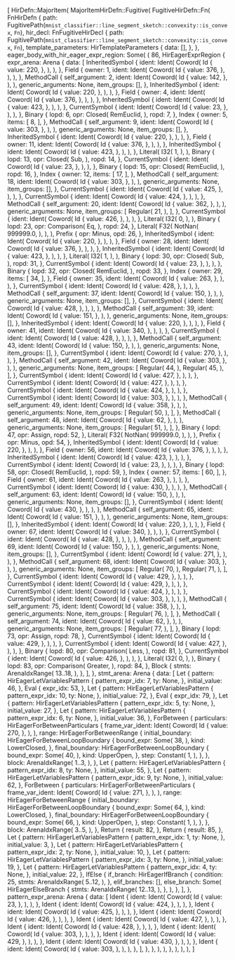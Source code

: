 [
    HirDefn::MajorItem(
        MajorItemHirDefn::Fugitive(
            FugitiveHirDefn::Fn(
                FnHirDefn {
                    path: FugitivePath(`mnist_classifier::line_segment_sketch::convexity::is_convex`, `Fn`),
                    hir_decl: FnFugitiveHirDecl {
                        path: FugitivePath(`mnist_classifier::line_segment_sketch::convexity::is_convex`, `Fn`),
                        template_parameters: HirTemplateParameters {
                            data: [],
                        },
                    },
                    eager_body_with_hir_eager_expr_region: Some(
                        (
                            86,
                            HirEagerExprRegion {
                                expr_arena: Arena {
                                    data: [
                                        InheritedSymbol {
                                            ident: Ident(
                                                Coword(
                                                    Id {
                                                        value: 220,
                                                    },
                                                ),
                                            ),
                                        },
                                        Field {
                                            owner: 1,
                                            ident: Ident(
                                                Coword(
                                                    Id {
                                                        value: 376,
                                                    },
                                                ),
                                            ),
                                        },
                                        MethodCall {
                                            self_argument: 2,
                                            ident: Ident(
                                                Coword(
                                                    Id {
                                                        value: 142,
                                                    },
                                                ),
                                            ),
                                            generic_arguments: None,
                                            item_groups: [],
                                        },
                                        InheritedSymbol {
                                            ident: Ident(
                                                Coword(
                                                    Id {
                                                        value: 220,
                                                    },
                                                ),
                                            ),
                                        },
                                        Field {
                                            owner: 4,
                                            ident: Ident(
                                                Coword(
                                                    Id {
                                                        value: 376,
                                                    },
                                                ),
                                            ),
                                        },
                                        InheritedSymbol {
                                            ident: Ident(
                                                Coword(
                                                    Id {
                                                        value: 423,
                                                    },
                                                ),
                                            ),
                                        },
                                        CurrentSymbol {
                                            ident: Ident(
                                                Coword(
                                                    Id {
                                                        value: 23,
                                                    },
                                                ),
                                            ),
                                        },
                                        Binary {
                                            lopd: 6,
                                            opr: Closed(
                                                RemEuclid,
                                            ),
                                            ropd: 7,
                                        },
                                        Index {
                                            owner: 5,
                                            items: [
                                                8,
                                            ],
                                        },
                                        MethodCall {
                                            self_argument: 9,
                                            ident: Ident(
                                                Coword(
                                                    Id {
                                                        value: 303,
                                                    },
                                                ),
                                            ),
                                            generic_arguments: None,
                                            item_groups: [],
                                        },
                                        InheritedSymbol {
                                            ident: Ident(
                                                Coword(
                                                    Id {
                                                        value: 220,
                                                    },
                                                ),
                                            ),
                                        },
                                        Field {
                                            owner: 11,
                                            ident: Ident(
                                                Coword(
                                                    Id {
                                                        value: 376,
                                                    },
                                                ),
                                            ),
                                        },
                                        InheritedSymbol {
                                            ident: Ident(
                                                Coword(
                                                    Id {
                                                        value: 423,
                                                    },
                                                ),
                                            ),
                                        },
                                        Literal(
                                            I32(
                                                1,
                                            ),
                                        ),
                                        Binary {
                                            lopd: 13,
                                            opr: Closed(
                                                Sub,
                                            ),
                                            ropd: 14,
                                        },
                                        CurrentSymbol {
                                            ident: Ident(
                                                Coword(
                                                    Id {
                                                        value: 23,
                                                    },
                                                ),
                                            ),
                                        },
                                        Binary {
                                            lopd: 15,
                                            opr: Closed(
                                                RemEuclid,
                                            ),
                                            ropd: 16,
                                        },
                                        Index {
                                            owner: 12,
                                            items: [
                                                17,
                                            ],
                                        },
                                        MethodCall {
                                            self_argument: 18,
                                            ident: Ident(
                                                Coword(
                                                    Id {
                                                        value: 303,
                                                    },
                                                ),
                                            ),
                                            generic_arguments: None,
                                            item_groups: [],
                                        },
                                        CurrentSymbol {
                                            ident: Ident(
                                                Coword(
                                                    Id {
                                                        value: 425,
                                                    },
                                                ),
                                            ),
                                        },
                                        CurrentSymbol {
                                            ident: Ident(
                                                Coword(
                                                    Id {
                                                        value: 424,
                                                    },
                                                ),
                                            ),
                                        },
                                        MethodCall {
                                            self_argument: 20,
                                            ident: Ident(
                                                Coword(
                                                    Id {
                                                        value: 362,
                                                    },
                                                ),
                                            ),
                                            generic_arguments: None,
                                            item_groups: [
                                                Regular(
                                                    21,
                                                ),
                                            ],
                                        },
                                        CurrentSymbol {
                                            ident: Ident(
                                                Coword(
                                                    Id {
                                                        value: 426,
                                                    },
                                                ),
                                            ),
                                        },
                                        Literal(
                                            I32(
                                                0,
                                            ),
                                        ),
                                        Binary {
                                            lopd: 23,
                                            opr: Comparison(
                                                Eq,
                                            ),
                                            ropd: 24,
                                        },
                                        Literal(
                                            F32(
                                                NotNan(
                                                    999999.0,
                                                ),
                                            ),
                                        ),
                                        Prefix {
                                            opr: Minus,
                                            opd: 26,
                                        },
                                        InheritedSymbol {
                                            ident: Ident(
                                                Coword(
                                                    Id {
                                                        value: 220,
                                                    },
                                                ),
                                            ),
                                        },
                                        Field {
                                            owner: 28,
                                            ident: Ident(
                                                Coword(
                                                    Id {
                                                        value: 376,
                                                    },
                                                ),
                                            ),
                                        },
                                        InheritedSymbol {
                                            ident: Ident(
                                                Coword(
                                                    Id {
                                                        value: 423,
                                                    },
                                                ),
                                            ),
                                        },
                                        Literal(
                                            I32(
                                                1,
                                            ),
                                        ),
                                        Binary {
                                            lopd: 30,
                                            opr: Closed(
                                                Sub,
                                            ),
                                            ropd: 31,
                                        },
                                        CurrentSymbol {
                                            ident: Ident(
                                                Coword(
                                                    Id {
                                                        value: 23,
                                                    },
                                                ),
                                            ),
                                        },
                                        Binary {
                                            lopd: 32,
                                            opr: Closed(
                                                RemEuclid,
                                            ),
                                            ropd: 33,
                                        },
                                        Index {
                                            owner: 29,
                                            items: [
                                                34,
                                            ],
                                        },
                                        Field {
                                            owner: 35,
                                            ident: Ident(
                                                Coword(
                                                    Id {
                                                        value: 263,
                                                    },
                                                ),
                                            ),
                                        },
                                        CurrentSymbol {
                                            ident: Ident(
                                                Coword(
                                                    Id {
                                                        value: 428,
                                                    },
                                                ),
                                            ),
                                        },
                                        MethodCall {
                                            self_argument: 37,
                                            ident: Ident(
                                                Coword(
                                                    Id {
                                                        value: 150,
                                                    },
                                                ),
                                            ),
                                            generic_arguments: None,
                                            item_groups: [],
                                        },
                                        CurrentSymbol {
                                            ident: Ident(
                                                Coword(
                                                    Id {
                                                        value: 428,
                                                    },
                                                ),
                                            ),
                                        },
                                        MethodCall {
                                            self_argument: 39,
                                            ident: Ident(
                                                Coword(
                                                    Id {
                                                        value: 151,
                                                    },
                                                ),
                                            ),
                                            generic_arguments: None,
                                            item_groups: [],
                                        },
                                        InheritedSymbol {
                                            ident: Ident(
                                                Coword(
                                                    Id {
                                                        value: 220,
                                                    },
                                                ),
                                            ),
                                        },
                                        Field {
                                            owner: 41,
                                            ident: Ident(
                                                Coword(
                                                    Id {
                                                        value: 340,
                                                    },
                                                ),
                                            ),
                                        },
                                        CurrentSymbol {
                                            ident: Ident(
                                                Coword(
                                                    Id {
                                                        value: 428,
                                                    },
                                                ),
                                            ),
                                        },
                                        MethodCall {
                                            self_argument: 43,
                                            ident: Ident(
                                                Coword(
                                                    Id {
                                                        value: 150,
                                                    },
                                                ),
                                            ),
                                            generic_arguments: None,
                                            item_groups: [],
                                        },
                                        CurrentSymbol {
                                            ident: Ident(
                                                Coword(
                                                    Id {
                                                        value: 270,
                                                    },
                                                ),
                                            ),
                                        },
                                        MethodCall {
                                            self_argument: 42,
                                            ident: Ident(
                                                Coword(
                                                    Id {
                                                        value: 303,
                                                    },
                                                ),
                                            ),
                                            generic_arguments: None,
                                            item_groups: [
                                                Regular(
                                                    44,
                                                ),
                                                Regular(
                                                    45,
                                                ),
                                            ],
                                        },
                                        CurrentSymbol {
                                            ident: Ident(
                                                Coword(
                                                    Id {
                                                        value: 427,
                                                    },
                                                ),
                                            ),
                                        },
                                        CurrentSymbol {
                                            ident: Ident(
                                                Coword(
                                                    Id {
                                                        value: 427,
                                                    },
                                                ),
                                            ),
                                        },
                                        CurrentSymbol {
                                            ident: Ident(
                                                Coword(
                                                    Id {
                                                        value: 424,
                                                    },
                                                ),
                                            ),
                                        },
                                        CurrentSymbol {
                                            ident: Ident(
                                                Coword(
                                                    Id {
                                                        value: 303,
                                                    },
                                                ),
                                            ),
                                        },
                                        MethodCall {
                                            self_argument: 49,
                                            ident: Ident(
                                                Coword(
                                                    Id {
                                                        value: 358,
                                                    },
                                                ),
                                            ),
                                            generic_arguments: None,
                                            item_groups: [
                                                Regular(
                                                    50,
                                                ),
                                            ],
                                        },
                                        MethodCall {
                                            self_argument: 48,
                                            ident: Ident(
                                                Coword(
                                                    Id {
                                                        value: 62,
                                                    },
                                                ),
                                            ),
                                            generic_arguments: None,
                                            item_groups: [
                                                Regular(
                                                    51,
                                                ),
                                            ],
                                        },
                                        Binary {
                                            lopd: 47,
                                            opr: Assign,
                                            ropd: 52,
                                        },
                                        Literal(
                                            F32(
                                                NotNan(
                                                    999999.0,
                                                ),
                                            ),
                                        ),
                                        Prefix {
                                            opr: Minus,
                                            opd: 54,
                                        },
                                        InheritedSymbol {
                                            ident: Ident(
                                                Coword(
                                                    Id {
                                                        value: 220,
                                                    },
                                                ),
                                            ),
                                        },
                                        Field {
                                            owner: 56,
                                            ident: Ident(
                                                Coword(
                                                    Id {
                                                        value: 376,
                                                    },
                                                ),
                                            ),
                                        },
                                        InheritedSymbol {
                                            ident: Ident(
                                                Coword(
                                                    Id {
                                                        value: 423,
                                                    },
                                                ),
                                            ),
                                        },
                                        CurrentSymbol {
                                            ident: Ident(
                                                Coword(
                                                    Id {
                                                        value: 23,
                                                    },
                                                ),
                                            ),
                                        },
                                        Binary {
                                            lopd: 58,
                                            opr: Closed(
                                                RemEuclid,
                                            ),
                                            ropd: 59,
                                        },
                                        Index {
                                            owner: 57,
                                            items: [
                                                60,
                                            ],
                                        },
                                        Field {
                                            owner: 61,
                                            ident: Ident(
                                                Coword(
                                                    Id {
                                                        value: 263,
                                                    },
                                                ),
                                            ),
                                        },
                                        CurrentSymbol {
                                            ident: Ident(
                                                Coword(
                                                    Id {
                                                        value: 430,
                                                    },
                                                ),
                                            ),
                                        },
                                        MethodCall {
                                            self_argument: 63,
                                            ident: Ident(
                                                Coword(
                                                    Id {
                                                        value: 150,
                                                    },
                                                ),
                                            ),
                                            generic_arguments: None,
                                            item_groups: [],
                                        },
                                        CurrentSymbol {
                                            ident: Ident(
                                                Coword(
                                                    Id {
                                                        value: 430,
                                                    },
                                                ),
                                            ),
                                        },
                                        MethodCall {
                                            self_argument: 65,
                                            ident: Ident(
                                                Coword(
                                                    Id {
                                                        value: 151,
                                                    },
                                                ),
                                            ),
                                            generic_arguments: None,
                                            item_groups: [],
                                        },
                                        InheritedSymbol {
                                            ident: Ident(
                                                Coword(
                                                    Id {
                                                        value: 220,
                                                    },
                                                ),
                                            ),
                                        },
                                        Field {
                                            owner: 67,
                                            ident: Ident(
                                                Coword(
                                                    Id {
                                                        value: 340,
                                                    },
                                                ),
                                            ),
                                        },
                                        CurrentSymbol {
                                            ident: Ident(
                                                Coword(
                                                    Id {
                                                        value: 428,
                                                    },
                                                ),
                                            ),
                                        },
                                        MethodCall {
                                            self_argument: 69,
                                            ident: Ident(
                                                Coword(
                                                    Id {
                                                        value: 150,
                                                    },
                                                ),
                                            ),
                                            generic_arguments: None,
                                            item_groups: [],
                                        },
                                        CurrentSymbol {
                                            ident: Ident(
                                                Coword(
                                                    Id {
                                                        value: 271,
                                                    },
                                                ),
                                            ),
                                        },
                                        MethodCall {
                                            self_argument: 68,
                                            ident: Ident(
                                                Coword(
                                                    Id {
                                                        value: 303,
                                                    },
                                                ),
                                            ),
                                            generic_arguments: None,
                                            item_groups: [
                                                Regular(
                                                    70,
                                                ),
                                                Regular(
                                                    71,
                                                ),
                                            ],
                                        },
                                        CurrentSymbol {
                                            ident: Ident(
                                                Coword(
                                                    Id {
                                                        value: 429,
                                                    },
                                                ),
                                            ),
                                        },
                                        CurrentSymbol {
                                            ident: Ident(
                                                Coword(
                                                    Id {
                                                        value: 429,
                                                    },
                                                ),
                                            ),
                                        },
                                        CurrentSymbol {
                                            ident: Ident(
                                                Coword(
                                                    Id {
                                                        value: 424,
                                                    },
                                                ),
                                            ),
                                        },
                                        CurrentSymbol {
                                            ident: Ident(
                                                Coword(
                                                    Id {
                                                        value: 303,
                                                    },
                                                ),
                                            ),
                                        },
                                        MethodCall {
                                            self_argument: 75,
                                            ident: Ident(
                                                Coword(
                                                    Id {
                                                        value: 358,
                                                    },
                                                ),
                                            ),
                                            generic_arguments: None,
                                            item_groups: [
                                                Regular(
                                                    76,
                                                ),
                                            ],
                                        },
                                        MethodCall {
                                            self_argument: 74,
                                            ident: Ident(
                                                Coword(
                                                    Id {
                                                        value: 62,
                                                    },
                                                ),
                                            ),
                                            generic_arguments: None,
                                            item_groups: [
                                                Regular(
                                                    77,
                                                ),
                                            ],
                                        },
                                        Binary {
                                            lopd: 73,
                                            opr: Assign,
                                            ropd: 78,
                                        },
                                        CurrentSymbol {
                                            ident: Ident(
                                                Coword(
                                                    Id {
                                                        value: 429,
                                                    },
                                                ),
                                            ),
                                        },
                                        CurrentSymbol {
                                            ident: Ident(
                                                Coword(
                                                    Id {
                                                        value: 427,
                                                    },
                                                ),
                                            ),
                                        },
                                        Binary {
                                            lopd: 80,
                                            opr: Comparison(
                                                Less,
                                            ),
                                            ropd: 81,
                                        },
                                        CurrentSymbol {
                                            ident: Ident(
                                                Coword(
                                                    Id {
                                                        value: 426,
                                                    },
                                                ),
                                            ),
                                        },
                                        Literal(
                                            I32(
                                                0,
                                            ),
                                        ),
                                        Binary {
                                            lopd: 83,
                                            opr: Comparison(
                                                Greater,
                                            ),
                                            ropd: 84,
                                        },
                                        Block {
                                            stmts: ArenaIdxRange(
                                                13..18,
                                            ),
                                        },
                                    ],
                                },
                                stmt_arena: Arena {
                                    data: [
                                        Let {
                                            pattern: HirEagerLetVariablesPattern {
                                                pattern_expr_idx: 7,
                                                ty: None,
                                            },
                                            initial_value: 46,
                                        },
                                        Eval {
                                            expr_idx: 53,
                                        },
                                        Let {
                                            pattern: HirEagerLetVariablesPattern {
                                                pattern_expr_idx: 10,
                                                ty: None,
                                            },
                                            initial_value: 72,
                                        },
                                        Eval {
                                            expr_idx: 79,
                                        },
                                        Let {
                                            pattern: HirEagerLetVariablesPattern {
                                                pattern_expr_idx: 5,
                                                ty: None,
                                            },
                                            initial_value: 27,
                                        },
                                        Let {
                                            pattern: HirEagerLetVariablesPattern {
                                                pattern_expr_idx: 6,
                                                ty: None,
                                            },
                                            initial_value: 36,
                                        },
                                        ForBetween {
                                            particulars: HirEagerForBetweenParticulars {
                                                frame_var_ident: Ident(
                                                    Coword(
                                                        Id {
                                                            value: 270,
                                                        },
                                                    ),
                                                ),
                                                range: HirEagerForBetweenRange {
                                                    initial_boundary: HirEagerForBetweenLoopBoundary {
                                                        bound_expr: Some(
                                                            38,
                                                        ),
                                                        kind: LowerClosed,
                                                    },
                                                    final_boundary: HirEagerForBetweenLoopBoundary {
                                                        bound_expr: Some(
                                                            40,
                                                        ),
                                                        kind: UpperOpen,
                                                    },
                                                    step: Constant(
                                                        1,
                                                    ),
                                                },
                                            },
                                            block: ArenaIdxRange(
                                                1..3,
                                            ),
                                        },
                                        Let {
                                            pattern: HirEagerLetVariablesPattern {
                                                pattern_expr_idx: 8,
                                                ty: None,
                                            },
                                            initial_value: 55,
                                        },
                                        Let {
                                            pattern: HirEagerLetVariablesPattern {
                                                pattern_expr_idx: 9,
                                                ty: None,
                                            },
                                            initial_value: 62,
                                        },
                                        ForBetween {
                                            particulars: HirEagerForBetweenParticulars {
                                                frame_var_ident: Ident(
                                                    Coword(
                                                        Id {
                                                            value: 271,
                                                        },
                                                    ),
                                                ),
                                                range: HirEagerForBetweenRange {
                                                    initial_boundary: HirEagerForBetweenLoopBoundary {
                                                        bound_expr: Some(
                                                            64,
                                                        ),
                                                        kind: LowerClosed,
                                                    },
                                                    final_boundary: HirEagerForBetweenLoopBoundary {
                                                        bound_expr: Some(
                                                            66,
                                                        ),
                                                        kind: UpperOpen,
                                                    },
                                                    step: Constant(
                                                        1,
                                                    ),
                                                },
                                            },
                                            block: ArenaIdxRange(
                                                3..5,
                                            ),
                                        },
                                        Return {
                                            result: 82,
                                        },
                                        Return {
                                            result: 85,
                                        },
                                        Let {
                                            pattern: HirEagerLetVariablesPattern {
                                                pattern_expr_idx: 1,
                                                ty: None,
                                            },
                                            initial_value: 3,
                                        },
                                        Let {
                                            pattern: HirEagerLetVariablesPattern {
                                                pattern_expr_idx: 2,
                                                ty: None,
                                            },
                                            initial_value: 10,
                                        },
                                        Let {
                                            pattern: HirEagerLetVariablesPattern {
                                                pattern_expr_idx: 3,
                                                ty: None,
                                            },
                                            initial_value: 19,
                                        },
                                        Let {
                                            pattern: HirEagerLetVariablesPattern {
                                                pattern_expr_idx: 4,
                                                ty: None,
                                            },
                                            initial_value: 22,
                                        },
                                        IfElse {
                                            if_branch: HirEagerIfBranch {
                                                condition: 25,
                                                stmts: ArenaIdxRange(
                                                    5..12,
                                                ),
                                            },
                                            elif_branches: [],
                                            else_branch: Some(
                                                HirEagerElseBranch {
                                                    stmts: ArenaIdxRange(
                                                        12..13,
                                                    ),
                                                },
                                            ),
                                        },
                                    ],
                                },
                                pattern_expr_arena: Arena {
                                    data: [
                                        Ident {
                                            ident: Ident(
                                                Coword(
                                                    Id {
                                                        value: 23,
                                                    },
                                                ),
                                            ),
                                        },
                                        Ident {
                                            ident: Ident(
                                                Coword(
                                                    Id {
                                                        value: 424,
                                                    },
                                                ),
                                            ),
                                        },
                                        Ident {
                                            ident: Ident(
                                                Coword(
                                                    Id {
                                                        value: 425,
                                                    },
                                                ),
                                            ),
                                        },
                                        Ident {
                                            ident: Ident(
                                                Coword(
                                                    Id {
                                                        value: 426,
                                                    },
                                                ),
                                            ),
                                        },
                                        Ident {
                                            ident: Ident(
                                                Coword(
                                                    Id {
                                                        value: 427,
                                                    },
                                                ),
                                            ),
                                        },
                                        Ident {
                                            ident: Ident(
                                                Coword(
                                                    Id {
                                                        value: 428,
                                                    },
                                                ),
                                            ),
                                        },
                                        Ident {
                                            ident: Ident(
                                                Coword(
                                                    Id {
                                                        value: 303,
                                                    },
                                                ),
                                            ),
                                        },
                                        Ident {
                                            ident: Ident(
                                                Coword(
                                                    Id {
                                                        value: 429,
                                                    },
                                                ),
                                            ),
                                        },
                                        Ident {
                                            ident: Ident(
                                                Coword(
                                                    Id {
                                                        value: 430,
                                                    },
                                                ),
                                            ),
                                        },
                                        Ident {
                                            ident: Ident(
                                                Coword(
                                                    Id {
                                                        value: 303,
                                                    },
                                                ),
                                            ),
                                        },
                                    ],
                                },
                            },
                        ),
                    ),
                },
            ),
        ),
    ),
]